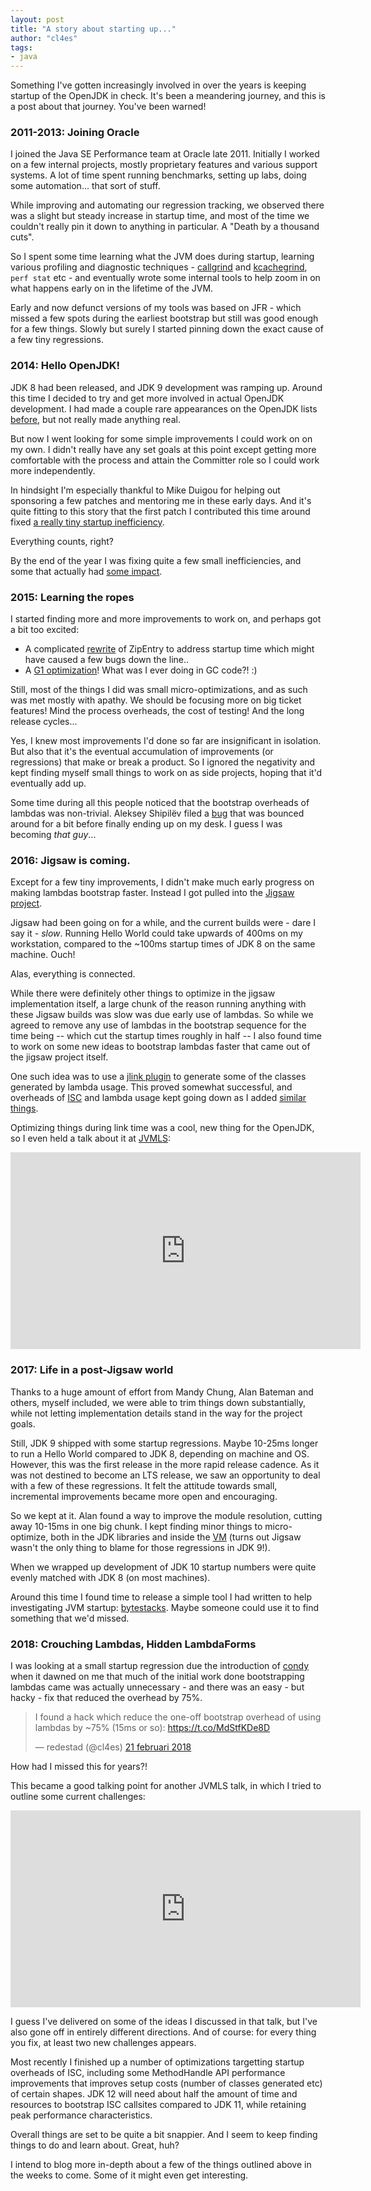 ```yaml
---
layout: post
title: "A story about starting up..."
author: "cl4es"
tags:
- java 
---
```


Something I've gotten increasingly involved in over the years is keeping startup of the OpenJDK in check. It's been a meandering journey, and this is a post about that journey. You've been warned!

### 2011-2013: Joining Oracle

I joined the Java SE Performance team at Oracle late 2011. Initially I worked on a few internal projects, mostly proprietary features and various support systems. A lot of time spent running benchmarks, setting up labs, doing some automation... that sort of stuff.

While improving and automating our regression tracking, we observed there was a slight but steady increase in startup time, and most of the time we couldn't really pin it down to anything in particular. A "Death by a thousand cuts".

So I spent some time learning what the JVM does during startup, learning various profiling and diagnostic techniques - [callgrind](http://valgrind.org/docs/manual/cl-manual.html) and [kcachegrind](https://github.com/KDE/kcachegrind), `perf stat` etc - and eventually wrote some internal tools to help zoom in on what happens early on in the lifetime of the JVM. 

Early and now defunct versions of my tools was based on JFR - which missed a few spots during the earliest bootstrap but still was good enough for a few things. Slowly but surely I started pinning down the exact cause of a few tiny regressions.

### 2014: Hello OpenJDK!

JDK 8 had been released, and JDK 9 development was ramping up. Around this time I decided to try and get more involved in actual OpenJDK development. I had made a couple rare appearances on the OpenJDK lists [before](https://bugs.openjdk.java.net/browse/JDK-8006757), but not really made anything real.

But now I went looking for some simple improvements I could work on on my own. I didn't really have any set goals at this point except getting more comfortable with the process and attain the Committer role so I could work more independently.

In hindsight I'm especially thankful to Mike Duigou for helping out sponsoring a few patches and mentoring me in these early days. And it's quite fitting to this story that the first patch I contributed this time around fixed [a really tiny startup inefficiency](https://bugs.openjdk.java.net/browse/JDK-8040837).

Everything counts, right?

By the end of the year I was fixing quite a few small inefficiencies, and some that actually had [some impact](https://bugs.openjdk.java.net/browse/JDK-8057936).

### 2015: Learning the ropes

I started finding more and more improvements to work on, and perhaps got a bit too excited:

- A complicated [rewrite](https://bugs.openjdk.java.net/browse/JDK-8073497) of ZipEntry to address startup time which might have caused a few bugs down the line..
- A [G1 optimization](https://bugs.openjdk.java.net/browse/JDK-8069273)! What was I ever doing in GC code?! :)

Still, most of the things I did was small micro-optimizations, and as such was met mostly with apathy. We should be focusing more on big ticket features! Mind the process overheads, the cost of testing! And the long release cycles... 

Yes, I knew most improvements I'd done so far are insignificant in isolation. But also that it's the eventual accumulation of improvements (or regressions) that make or break a product. So I ignored the negativity and kept finding myself small things to work on as side projects, hoping that it'd eventually add up.

Some time during all this people noticed that the bootstrap overheads of lambdas was non-trivial. Aleksey Shipilëv filed a [bug](https://bugs.openjdk.java.net/browse/JDK-8086045) that was bounced around for a bit before finally ending up on my desk. I guess I was becoming _that guy_...

### 2016: Jigsaw is coming.

Except for a few tiny improvements, I didn't make much early progress on making lambdas bootstrap faster. Instead I got pulled into the [Jigsaw project](https://openjdk.java.net/projects/jigsaw/).

Jigsaw had been going on for a while, and the current builds were - dare I say it - _slow_. Running Hello World could take upwards of 400ms on my workstation, compared to the ~100ms startup times of JDK 8 on the same machine. Ouch!

Alas, everything is connected. 

While there were definitely other things to optimize in the jigsaw implementation itself, a large chunk of the reason running anything with these Jigsaw builds was slow was due early use of lambdas. So while we agreed to remove any use of lambdas in the bootstrap sequence for the time being -- which cut the startup times roughly in half -- I also found time to work on some new ideas to bootstrap lambdas faster that came out of the jigsaw project itself.

One such idea was to use a [jlink plugin](http://cr.openjdk.java.net/~redestad/scratch/bmh_species_gen.txt) to generate some of the classes generated by lambda usage. This proved somewhat successful, and overheads of [ISC](http://openjdk.java.net/jeps/280) and lambda usage kept going down as I added [similar](https://bugs.openjdk.java.net/browse/JDK-8164451) [things](https://bugs.openjdk.java.net/browse/JDK-8164483).

Optimizing things during link time was a cool, new thing for the OpenJDK, so I even held a talk about it at [JVMLS](http://openjdk.java.net/projects/mlvm/summit2016/):

<iframe width="560" height="315" src="https://www.youtube.com/embed/ae13Wz3WIEc" frameborder="0" allow="accelerometer; autoplay; encrypted-media; gyroscope; picture-in-picture" allowfullscreen></iframe>

### 2017: Life in a post-Jigsaw world

Thanks to a huge amount of effort from Mandy Chung, Alan Bateman and others, myself included, we were able to trim things down substantially, while not letting implementation details stand in the way for the project goals. 

Still, JDK 9 shipped with some startup regressions. Maybe 10-25ms longer to run a Hello World compared to JDK 8, depending on machine and OS. However, this was the first release in the more rapid release cadence. As it was not destined to become an LTS release, we saw an opportunity to deal with a few of these regressions. It felt the attitude towards small, incremental improvements became more open and encouraging.

So we kept at it. Alan found a way to improve the module resolution, cutting away 10-15ms in one big chunk. I kept finding minor things to micro-optimize, both in the JDK libraries and inside the [VM](https://bugs.openjdk.java.net/browse/JDK-8180614) (turns out Jigsaw wasn't the only thing to blame for those regressions in JDK 9!). 

When we wrapped up development of JDK 10 startup numbers were quite evenly matched with JDK 8 (on most machines).

Around this time I found time to release a simple tool I had written to help investigating JVM startup: [bytestacks](https://github.com/cl4es/bytestacks). Maybe someone could use it to find something that we'd missed.

### 2018: Crouching Lambdas, Hidden LambdaForms

I was looking at a small startup regression due the introduction of [condy](https://openjdk.java.net/jeps/309) when it dawned on me that much of the initial work done bootstrapping lambdas came was actually unnecessary - and there was an easy - but hacky - fix that reduced the overhead by 75%. 

<blockquote class="twitter-tweet" data-lang="sv"><p lang="en" dir="ltr">I found a hack which reduce the one-off bootstrap overhead of using lambdas by ~75% (15ms or so): <a href="https://t.co/MdStfKDe8D">https://t.co/MdStfKDe8D</a></p>&mdash; redestad (@cl4es) <a href="https://twitter.com/cl4es/status/966318082137448449?ref_src=twsrc%5Etfw">21 februari 2018</a></blockquote><script async src="https://platform.twitter.com/widgets.js" charset="utf-8"></script>

How had I missed this for years?! 

This became a good talking point for another JVMLS talk, in which I tried to outline some current challenges:

<iframe width="560" height="315" src="https://www.youtube.com/embed/3r_tHGtpU7A" frameborder="0" allow="accelerometer; autoplay; encrypted-media; gyroscope; picture-in-picture" allowfullscreen></iframe>

I guess I've delivered on some of the ideas I discussed in that talk, but I've also gone off in entirely different directions. And of course: for every thing you fix, at least two new challenges appears.

Most recently I finished up a number of optimizations targetting startup overheads of ISC, including some MethodHandle API performance improvements that improves setup costs (number of classes generated etc) of certain shapes. JDK 12 will need about half the amount of time and resources to bootstrap ISC callsites compared to JDK 11, while retaining peak performance characteristics.

Overall things are set to be quite a bit snappier. And I seem to keep finding things to do and learn about. Great, huh?

I intend to blog more in-depth about a few of the things outlined above in the weeks to come. Some of it might even get interesting.
